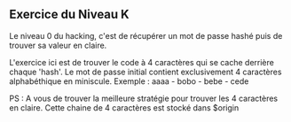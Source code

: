 ## Exercice du Niveau K

Le niveau 0 du hacking, c'est de récupérer un mot de passe hashé puis de trouver
sa valeur en claire.

L'exercice ici est de trouver le code à 4 caractères qui se cache derrière chaque 'hash'.
Le mot de passe initial contient exclusivement 4 caractères alphabéthique en miniscule.
Exemple : aaaa - bobo - bebe - cede

PS : A vous de trouver la meilleure stratégie pour trouver les 4 caractères en claire.
Cette chaine de 4 caractères est stocké dans $origin